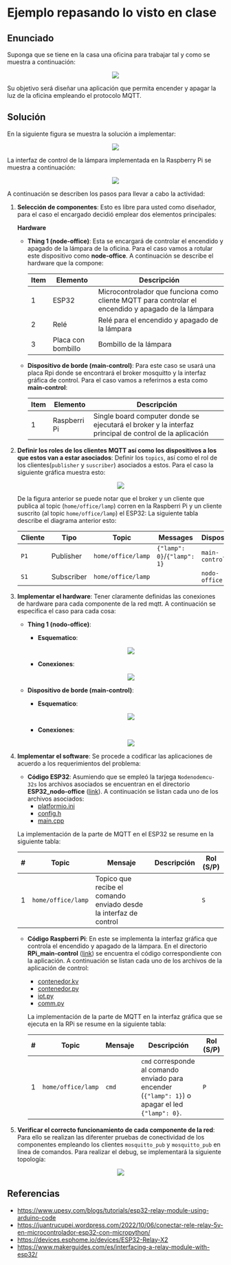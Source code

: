 # Ejemplo repasando lo visto en clase

## Enunciado

Suponga que se tiene en la casa una oficina para trabajar tal y como se muestra a continuación:

<p align = "center">
<img src = "home_office.png">
</p>

Su objetivo será diseñar una aplicación que permita encender y apagar la luz de la oficina empleando el protocolo MQTT. 

## Solución

En la siguiente figura se muestra la solución a implementar:

<p align = "center">
<img src = "ejemplo_office-lamp.png">
</p>

La interfaz de control de la lámpara implementada en la Raspberry Pi se muestra a continuación:

<p align = "center">
<img src = "ui_control.png">
</p>

A continuación se describen los pasos para llevar a cabo la actividad:

1. **Selección de componentes**: Esto es libre para usted como diseñador, para el caso el encargado decidió emplear dos elementos principales:
   
   **Hardware**

   * **Thing 1 (node-office)**: Esta se encargará de controlar el encendido y apagado de la lámpara de la oficina. Para el caso vamos a rotular este dispositivo como **node-office**. A continuación se describe el hardware que la compone:

      |Item|Elemento|Descripción|
      |---|---|---|
      |1|ESP32|Microcontrolador que funciona como cliente MQTT para controlar el encendido y apagado de la lámpara|
      |2|Relé|Relé para el encendido y apagado de la lámpara|
      |3|Placa con bombillo|Bombillo de la lámpara|

   * **Dispositivo de borde (main-control)**: Para este caso se usará una placa Rpi donde se encontrará el broker mosquitto y la interfaz gráfica de control. Para el caso vamos a referirnos a esta como **main-control**:
  
      |Item|Elemento|Descripción|
      |---|---|---|
      |1|Raspberri Pi|Single board computer donde se ejecutará el broker y la interfaz principal de control de la aplicación|


2. **Definir los roles de los clientes MQTT así como los dispositivos a los que estos van a estar asociados**: Definir los `topics`, así como el rol de los clientes(`publisher` y `suscriber`) asociados a estos. Para el caso la siguiente gráfica muestra esto:
   
   <p align = "center">
   <img src = "red_mqtt.png">
    </p>

   De la figura anterior se puede notar que el broker y un cliente que publica al topic (`home/office/lamp`) corren en la Raspberri Pi y un cliente suscrito (al topic `home/office/lamp`) el ESP32: La siguiente tabla describe el diagrama anterior esto:

   |Cliente|Tipo|Topic|Messages|Dispositivo |
   |---|---|---|---|---|
   |`P1`|Publisher|`home/office/lamp`|	`{"lamp": 0}`/`{"lamp": 1}`|`main-control`|
   |`S1`|Subscriber|`home/office/lamp`||`nodo-office`|

3. **Implementar el hardware**: Tener claramente definidas las conexiones de hardware para cada componente de la red mqtt. A continuación se especifica el caso para cada cosa:
   
   *  **Thing 1 (nodo-office)**: 
   
      * **Esquematico**:
         
        <p align = "center">
        <img src = "ESP32_nodo-office_sch.png">
        </p>

      * **Conexiones**:
        
        <p align = "center">
        <img src = "ESP32_nodo-office_bb.png">
        </p>


    *  **Dispositivo de borde (main-control)**: 
   
       * **Esquematico**:
         
         <p align = "center">
         <img src = "rPi_main-control_sch.png">
         </p>

       * **Conexiones**:
        
         <p align = "center">
         <img src = "rPi_main-control_bb.png">
         </p>

4. **Implementar el software**: Se procede a codificar las aplicaciones de acuerdo a los requerimientos del problema:

   * **Código ESP32**: Asumiendo que se empleó la tarjega `Nodenodemcu-32s` los archivos asociados se encuentran en el directorio **ESP32_nodo-office** ([link](ESP32_nodo-office/)). A continuación se listan cada uno de los archivos asociados:
      * [platformio.ini](ESP32_nodo-office/platformio.ini)
      * [config.h](ESP32_nodo-office/src/config.h)
      * [main.cpp](ESP32_nodo-office/src/main.cpp)   
   
   La implementación de la parte de MQTT en el ESP32 se resume en la siguiente tabla: 

   |#|Topic|Mensaje|Descripción|Rol (S/P)|
   |---|---|---|---|---|
   |1|```home/office/lamp```|Topico que recibe el comando enviado desde la interfaz de control||```S```|

   * **Código Raspberri Pi**: En este se implementa la interfaz gráfica que controla el encendido y apagado de la lámpara. En el directorio **RPi_main-control** ([link](RPi_main-control/)) se encuentra el código correspondiente con la aplicación. A continuación se listan cada uno de los archivos de la aplicación de control:
      *  [contenedor.kv](RPi_main-control/contenedor.kv)
      *  [contenedor.py](RPi_main-control/contenedor.py)
      *  [iot.py](RPi_main-control/iot.py)
      *  [comm.py](RPi_main-control/comm.py)
    
     La implementación de la parte de MQTT en la interfaz gráfica que se ejecuta en la RPi se resume en la siguiente tabla: 

     |#|Topic|Mensaje|Descripción|Rol (S/P)|
     |---|---|---|---|---|
     |1|```home/office/lamp```|```cmd```|```cmd``` corresponde al comando enviado para encender (```{"lamp": 1}```) o apagar el led ```{"lamp": 0}```.|```P```|


5. **Verificar el correcto funcionamiento de cada componente de la red**: Para ello se realizan las diferenter pruebas de conectividad de los componentes empleando los clientes `mosquitto_pub` y `mosquitto_pub` en línea de comandos. Para realizar el debug, se implementará la siguiente topología:
   
   <p align = "center">
   <img src = "ejemplo_office-lamp_debug.png">
   </p>

## Referencias
   
* https://www.upesy.com/blogs/tutorials/esp32-relay-module-using-arduino-code
* https://juantrucupei.wordpress.com/2022/10/06/conectar-rele-relay-5v-en-microcontrolador-esp32-con-micropython/
* https://devices.esphome.io/devices/ESP32-Relay-X2
* https://www.makerguides.com/es/interfacing-a-relay-module-with-esp32/
